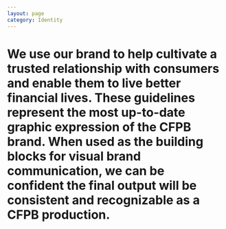 ```yaml
---
layout: page
category: Identity
---
```


# We use our brand to help cultivate a trusted relationship with consumers and enable them to live better financial lives. These guidelines represent the most up-to-date graphic expression of the CFPB brand. When used as the building blocks for visual brand communication, we can be confident the final output will be consistent and recognizable as a CFPB production.
